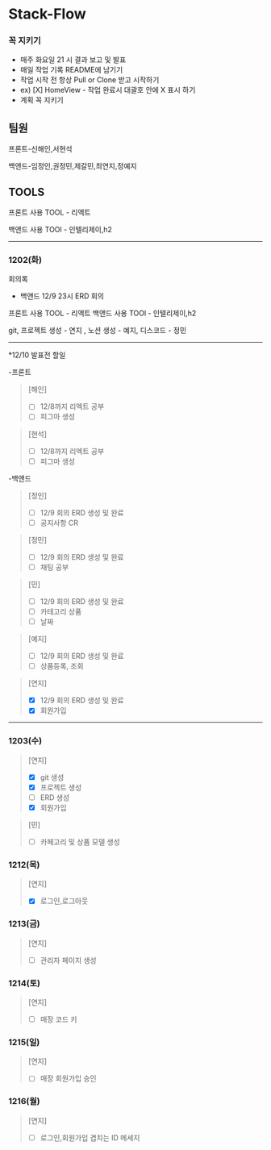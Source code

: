 # Stack-Flow
### 꼭 지키기
* 매주 화요일 21 시 결과 보고 및 발표
* 매일 작업 기록 README에 남기기
* 작업 시작 전 항상 Pull or Clone 받고 시작하기
* ex) [X] HomeView - 작업 완료시 대괄호 안에 X 표시 하기
* 계획 꼭 지키기

## 팀원

프론트-신해인,서현석

백앤드-임정인,권정민,제갈민,최연지,정예지

## TOOLS
프론트 사용 TOOL - 리엑트

백앤드 사용 TOOl - 인텔리제이,h2

----

### 1202(화)
회의록
* 백앤드 12/9 23시 ERD 회의

프론트 사용 TOOL - 리엑트
백앤드 사용 TOOl - 인텔리제이,h2

git, 프로젝트 생성 - 연지
, 노션 생성 - 예지, 디스코드 - 정민


----

*12/10 발표전 할일

-프론트
>[해인]
> -[ ] 12/8까지 리엑트 공부
> -[ ] 피그마 생성

>[현석]
> -[ ] 12/8까지 리엑트 공부
> -[ ] 피그마 생성

-백앤드
> [정인]
> -[ ] 12/9 회의 ERD 생성 및 완료
> -[ ] 공지사항 CR

> [정민]
> -[ ] 12/9 회의 ERD 생성 및 완료
> -[ ] 채팅 공부

> [민]
> -[ ] 12/9 회의 ERD 생성 및 완료
> -[ ] 카테고리 상품
> -[ ] 날짜

> [예지]
> -[ ] 12/9 회의 ERD 생성 및 완료
> -[ ] 상품등록, 조회

> [연지]
> -[X] 12/9 회의 ERD 생성 및 완료
> -[X] 회원가입
----

### 1203(수)
> [연지]
> -[X] git 생성
> -[X] 프로젝트 생성
> -[ ]  ERD 생성
> -[X] 회원가입

> [민]
> -[ ] 카페고리 및 상품 모델 생성

### 1212(목)
> [연지]
> -[X] 로그인,로그아웃

### 1213(금)
> [연지]
> -[ ] 관리자 페이지 생성

### 1214(토)
> [연지]
> -[ ] 매장 코드 키

### 1215(일)
> [연지]
> -[ ] 매장 회원가입 승인

### 1216(월)
> [연지]
> -[ ] 로그인,회원가입 겹치는 ID 메세지



